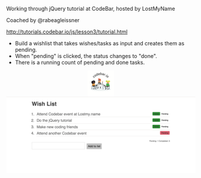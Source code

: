 Working through jQuery tutorial at CodeBar, hosted by LostMyName

Coached by @rabeagleissner

http://tutorials.codebar.io/js/lesson3/tutorial.html

* Build a wishlist that takes wishes/tasks as input and creates them as pending. 
* When "pending" is clicked, the status changes to "done". 
* There is a running count of pending and done tasks.

<img src="images/codebar_jquery.png">